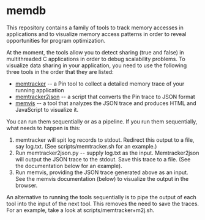 
# memdb

This repository contains a family of tools to track memory accesses in applications and to visualize memory access patterns in order to reveal opportunities for program optimization. 

At the moment, the tools allow you to detect sharing (true and false) in multithreaded C applications in order to debug scalability problems. To visualize data sharing in your application, you need to use the following three tools in the order that they are listed:

* [memtracker](pintools/docs/memtracker.md) -- a Pin tool to collect a detailed memory trace of your running application
* [memtracker2json](pintools/docs/memtracker2json.md) -- a script that converts the Pin trace to JSON format
* [memvis](pintools/docs/memvis.md) -- a tool that analyzes the JSON trace and produces HTML and JavaScript to visualize it.

You can run them sequentially or as a pipeline. If you run them sequentially, what needs to happen is this:

 1. memtracker will spit log records to stdout. Redirect this output to a file, say log.txt. (See scripts/memtracker.sh for an example.) 
 2. Run memtracker2json.py -- supply log.txt as the input. Memtracker2json will output the JSON trace to the stdout. Save this trace to a file. (See the documentation below for an example). 
 3. Run memvis, providing the JSON trace generated above as an input. See the memvis documentation (below) to visualize the output in the browser. 

An alternative to running the tools sequentially is to pipe the output of each tool into the input of the next tool. This removes the need to save the traces. For an example, take a look at scripts/memtracker+m2j.sh.



